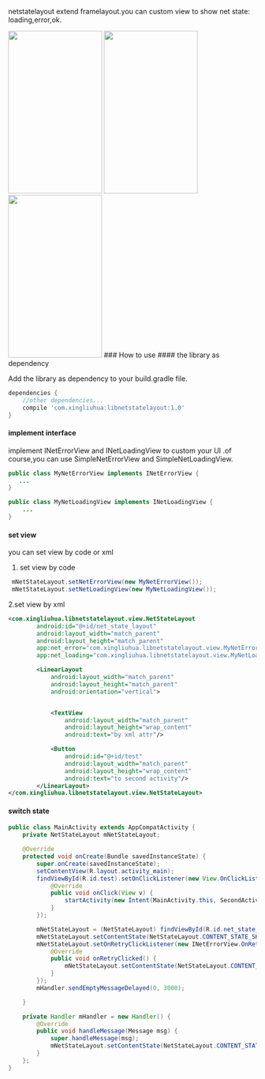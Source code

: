 netstatelayout extend framelayout.you can custom view to show net state: loading,error,ok.  

<img src="https://github.com/xingliuhua/netStateLayout/blob/master/screenshot-1533289379486.jpg" height="330" width="190" >
<img src="https://github.com/xingliuhua/netStateLayout/blob/master/screenshot-1533289408273.jpg" height="330" width="190" >
<img src="https://github.com/xingliuhua/netStateLayout/blob/master/screenshot-1533289418975.jpg" height="330" width="190" >
### How to use
#### the library as dependency

Add the library as dependency to your build.gradle file.
```gradle
dependencies {
	//other dependencies...
	compile 'com.xingliuhua:libnetstatelayout:1.0'
}
```
#### implement interface
implement INetErrorView and INetLoadingView to custom your UI .of course,you can use SimpleNetErrorView and SimpleNetLoadingView.
```java
public class MyNetErrorView implements INetErrorView {
   ...
}
```
```java
public class MyNetLoadingView implements INetLoadingView {
    ...
}
```
#### set view
you can set view by code or xml
1. set view by code
```java
 mNetStateLayout.setNetErrorView(new MyNetErrorView());
 mNetStateLayout.setNetLoadingView(new MyNetLoadingView());
```
2.set view by xml
```xml
<com.xingliuhua.libnetstatelayout.view.NetStateLayout
        android:id="@+id/net_state_layout"
        android:layout_width="match_parent"
        android:layout_height="match_parent"
        app:net_error="com.xingliuhua.libnetstatelayout.view.MyNetErrorView"
        app:net_loading="com.xingliuhua.libnetstatelayout.view.MyNetLoadingView">

        <LinearLayout
            android:layout_width="match_parent"
            android:layout_height="match_parent"
            android:orientation="vertical">


            <TextView
                android:layout_width="match_parent"
                android:layout_height="wrap_content"
                android:text="by xml attr"/>

            <Button
                android:id="@+id/test"
                android:layout_width="match_parent"
                android:layout_height="wrap_content"
                android:text="to second activity"/>
        </LinearLayout>
</com.xingliuhua.libnetstatelayout.view.NetStateLayout>
```
#### switch state
```java
public class MainActivity extends AppCompatActivity {
    private NetStateLayout mNetStateLayout;

    @Override
    protected void onCreate(Bundle savedInstanceState) {
        super.onCreate(savedInstanceState);
        setContentView(R.layout.activity_main);
        findViewById(R.id.test).setOnClickListener(new View.OnClickListener() {
            @Override
            public void onClick(View v) {
                startActivity(new Intent(MainActivity.this, SecondActivity.class));
            }
        });

        mNetStateLayout = (NetStateLayout) findViewById(R.id.net_state_layout);
        mNetStateLayout.setContentState(NetStateLayout.CONTENT_STATE_SHOW_LOADING);
        mNetStateLayout.setOnRetryClickListener(new INetErrorView.OnRetryClickListener() {
            @Override
            public void onRetryClicked() {
                mNetStateLayout.setContentState(NetStateLayout.CONTENT_STATE_HIDE);
            }
        });
        mHandler.sendEmptyMessageDelayed(0, 3000);

    }

    private Handler mHandler = new Handler() {
        @Override
        public void handleMessage(Message msg) {
            super.handleMessage(msg);
            mNetStateLayout.setContentState(NetStateLayout.CONTENT_STATE_SHOW_NET_ERROR);
        }
    };
}
```
